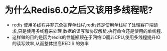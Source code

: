# 为什么Redis6.0之后又该用多线程呢?

* redis 使用多线程并非完全摒弃单线程,redis还是使用单线程了处理客户端请求,只是使用多线程来处理
数据的读写和协议解析.执行命令还是使用的单线程.
* 这样做的目的是因为redis的性能瓶颈在于网络IO而非CPU,使用多线程提升IO的读写效率,从而整体提高REDIS
的效率
